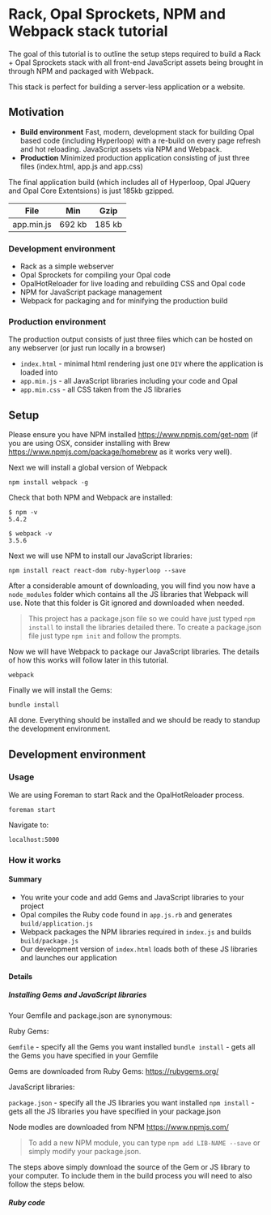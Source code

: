 # Rack, Opal Sprockets, NPM and Webpack stack tutorial

The goal of this tutorial is to outline the setup steps required to build a Rack + Opal Sprockets stack with all front-end JavaScript assets being brought in through NPM and packaged with Webpack.

This stack is perfect for building a server-less application or a website.

## Motivation

+ **Build environment** Fast, modern, development stack for building Opal based code (including Hyperloop) with a re-build on every page refresh and hot reloading. JavaScript assets via NPM and Webpack.
+ **Production** Minimized production application consisting of just three files (index.html, app.js and app.css)

The final application build (which includes all of Hyperloop, Opal JQuery and Opal Core Extentsions) is just 185kb gzipped.

|  File              | Min     | Gzip     |
| -------------------|----------|---------|
|  app.min.js        | 692 kb   |185 kb   |



### Development environment

+ Rack as a simple webserver
+ Opal Sprockets for compiling your Opal code
+ OpalHotReloader for live loading and rebuilding CSS and Opal code
+ NPM for JavaScript package management
+ Webpack for packaging and for minifying the production build

### Production environment

The production output consists of just three files which can be hosted on any webserver (or just run locally in a browser)

+ `index.html` - minimal html rendering just one `DIV` where the application is loaded into
+ `app.min.js` - all JavaScript libraries including your code and Opal
+ `app.min.css` - all CSS taken from the JS libraries

## Setup

Please ensure you have NPM installed https://www.npmjs.com/get-npm (if you are using OSX, consider installing with Brew https://www.npmjs.com/package/homebrew as it works very well).

Next we will install a global version of Webpack

```
npm install webpack -g
```
Check that both NPM and Webpack are installed:

```
$ npm -v
5.4.2

$ webpack -v
3.5.6
```

Next we will use NPM to install our JavaScript libraries:

```
npm install react react-dom ruby-hyperloop --save
```

After a considerable amount of downloading, you will find you now have a `node_modules` folder which contains all the JS libraries that Webpack will use. Note that this folder is Git ignored and downloaded when needed.

> This project has a package.json file so we could have just typed `npm install` to install the libraries detailed there. To create a package.json file just type `npm init` and follow the prompts.

Now we will have Webpack to package our JavaScript libraries. The details of how this works will follow later in this tutorial.

```
webpack
```

Finally we will install the Gems:

```
bundle install
```

All done. Everything should be installed and we should be ready to standup the development environment.

## Development environment

### Usage

We are using Foreman to start Rack and the OpalHotReloader process.

```
foreman start
```

Navigate to:

```
localhost:5000
```

### How it works

#### Summary

+ You write your code and add Gems and JavaScript libraries to your project
+ Opal compiles the Ruby code found in `app.js.rb` and generates `build/application.js`
+ Webpack packages the NPM libraries required in `index.js` and builds `build/package.js`
+ Our development version of `index.html` loads both of these JS libraries and launches our application

#### Details

##### Installing Gems and JavaScript libraries

Your Gemfile and package.json are synonymous:

Ruby Gems:

`Gemfile` - specify all the Gems you want installed
`bundle install` - gets all the Gems you have specified in your Gemfile

Gems are downloaded from Ruby Gems: https://rubygems.org/

JavaScript libraries:

`package.json` - specify all the JS libraries you want installed
`npm install` - gets all the JS libraries you have specified in your package.json

Node modles are downloaded from NPM https://www.npmjs.com/

> To add a new NPM module, you can type `npm add LIB-NAME --save` or simply modify your package.json.

The steps above simply download the source of the Gem or JS library to your computer. To include them in the build process you will need to also follow the steps below.

##### Ruby code
